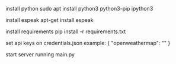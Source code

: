 install python
sudo apt install python3 python3-pip ipython3

install espeak
apt-get install espeak


install requirements
pip install -r requirements.txt

set api keys on credentials.json
example:
{
  "openweathermap": ""
}

start server running main.py